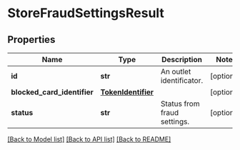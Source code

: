 # StoreFraudSettingsResult

## Properties
Name | Type | Description | Notes
------------ | ------------- | ------------- | -------------
**id** | **str** | An outlet identificator. | [optional] 
**blocked_card_identifier** | [**TokenIdentifier**](TokenIdentifier.md) |  | [optional] 
**status** | **str** | Status from fraud settings. | [optional] 

[[Back to Model list]](../README.md#documentation-for-models) [[Back to API list]](../README.md#documentation-for-api-endpoints) [[Back to README]](../README.md)


